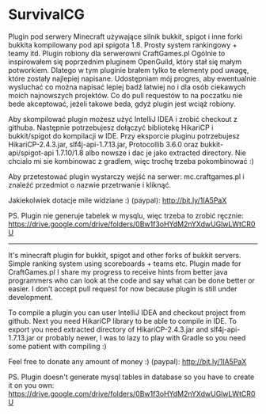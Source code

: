 # SurvivalCG

Plugin pod serwery Minecraft używające silnik bukkit, spigot i inne forki bukkita kompilowany pod api spigota 1.8.
Prosty system rankingowy + teamy itd. Plugin robiony dla serwerowni CraftGames.pl
Ogólnie to inspirowałem się poprzednim pluginem OpenGuild, który stał się małym potworkiem.
Dlatego w tym pluginie brałem tylko te elementy pod uwagę, które zostały najlepiej napisane.
Udostępniam mój progres, aby ewentualnie wysluchać co można napisać lepiej badź latwiej no i dla osób ciekawych moich najnowszych projektów.
Co do pull requestów to na poczatku nie bede akceptować, jeżeli takowe beda, gdyż plugin jest wciąż robiony.

Aby skompilować plugin możesz użyć IntelliJ IDEA i zrobić checkout z githuba.
Następnie potrzebujesz dołączyć bibliotekę HikariCP i bukkit/spigot do kompilacji w IDE.
Przy eksporcie pluginu potrzebujesz HikariCP-2.4.3.jar, slf4j-api-1.7.13.jar, Protocollib 3.6.0 oraz bukkit-api/spigot-api 1.7.10/1.8 albo nowsze i dac je jako extracted directory.
Nie chcialo mi sie kombinowac z gradlem, więc trochę trzeba pokombinować :)

Aby przetestować plugin wystarczy wejść na serwer: mc.craftgames.pl i znaleźć przedmiot o nazwie przetrwanie i kliknąć.

Jakiekolwiek dotacje mile widziane :) (paypal): http://bit.ly/1IA5PaX

PS. Plugin nie generuje tabelek w mysqlu, więc trzeba to zrobić ręcznie: https://drive.google.com/drive/folders/0Bw1f3oHYdM2nYXdwUGlwLWtCR0U

--------------------------------------------------------------------------------
It's minecraft plugin for bukkit, spigot and other forks of bukkit servers.
Simple ranking system using scoreboards + teams etc. Plugin made for CraftGames.pl
I share my progress to receive hints from better java programmers who can look at the code and say what can be done better or easier.
I don't accept pull request for now because plugin is still under development.

To compile a plugin you can user IntelliJ IDEA and checkout project from github.
Next you need HikariCP library to be able to compile in IDE.
To export you need extracted directory of HikariCP-2.4.3.jar and slf4j-api-1.7.13.jar or probably newer,
I was to lazy to play with Gradle so you need some patient with compiling :)

Feel free to donate any amount of money :) (paypal): http://bit.ly/1IA5PaX

PS. Plugin doesn't generate mysql tables in database so you have to create it on you own: https://drive.google.com/drive/folders/0Bw1f3oHYdM2nYXdwUGlwLWtCR0U